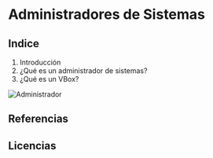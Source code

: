 # Administradores de Sistemas

## Indice

1. Introducción
2. ¿Qué es un administrador de sistemas?
3. ¿Qué es un VBox?

![Administrador](https://www.certus.edu.pe/blog/wp-content/uploads/2022/02/pexels-luis-gomes-546819-1024x680.jpg)

## Referencias

## Licencias
